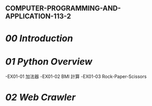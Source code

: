 ## COMPUTER-PROGRAMMING-AND-APPLICATION-113-2

# *00 Introduction*

# *01 Python Overview*

-EX01-01 加法器
-EX01-02 BMI 計算
-EX01-03 Rock-Paper-Scissors

# *02 Web Crawler*



